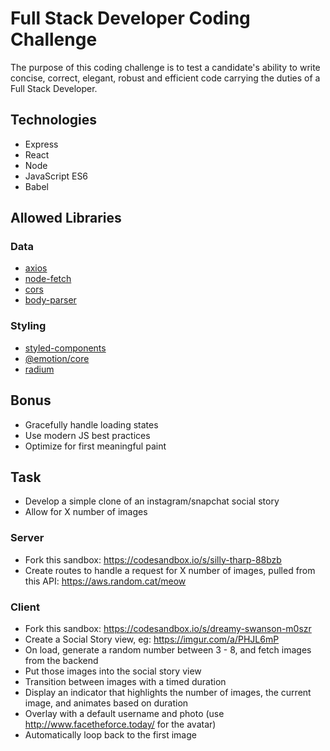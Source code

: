 # Full Stack Developer Coding Challenge

The purpose of this coding challenge is to test a candidate's ability to
write concise, correct, elegant, robust and efficient code carrying the
duties of a Full Stack Developer.

## Technologies

- Express
- React
- Node
- JavaScript ES6
- Babel

## Allowed Libraries

### Data
- [axios](https://www.npmjs.com/package/axios)
- [node-fetch](https://www.npmjs.com/package/node-fetch)
- [cors](https://www.npmjs.com/package/cors)
- [body-parser](https://www.npmjs.com/package/body-parser)

### Styling
- [styled-components](https://www.npmjs.com/package/styled-components)
- [@emotion/core](https://www.npmjs.com/package/@emotion/core)
- [radium](https://www.npmjs.com/package/radium)

## Bonus

- Gracefully handle loading states
- Use modern JS best practices
- Optimize for first meaningful paint

## Task

- Develop a simple clone of an instagram/snapchat social story
- Allow for X number of images

### Server

 - Fork this sandbox: https://codesandbox.io/s/silly-tharp-88bzb
 - Create routes to handle a request for X number of images, pulled from this API: https://aws.random.cat/meow
 
 ### Client
 
 - Fork this sandbox: https://codesandbox.io/s/dreamy-swanson-m0szr
 - Create a Social Story view, eg: https://imgur.com/a/PHJL6mP
 - On load, generate a random number between 3 - 8, and fetch images from the backend
 - Put those images into the social story view
 - Transition between images with a timed duration
 - Display an indicator that highlights the number of images, the current image, and animates based on duration
 - Overlay with a default username and photo (use http://www.facetheforce.today/ for the avatar)
 - Automatically loop back to the first image
